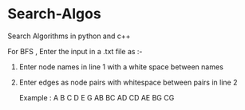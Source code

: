 # Search-Algos
Search Algorithms in python and c++

For BFS , Enter the input in a .txt file as :-
1. Enter node names in line 1 with a white space between names
2. Enter edges as node pairs with whitespace between pairs in line 2

    Example :
        A B C D E G
        AB BC AD CD AE BG CG


